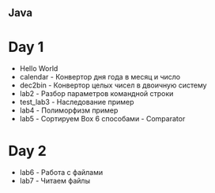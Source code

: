 ## Java  
# Day 1  
- Hello World  
- calendar - Конвертор дня года в месяц и число  
- dec2bin - Конвертор целых чисел в двоичную систему  
- lab2 -  Разбор параметров командной строки  
- test_lab3 - Наследование пример  
- lab4 - Полиморфизм пример  
- lab5 - Сортируем Box 6 способами - Comparator  

# Day 2  
- lab6 - Работа с файлами  
- lab7 - Читаем файлы    




